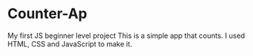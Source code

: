 # Counter-Ap
My first JS beginner level project
This is a simple app that counts. I used HTML, CSS and JavaScript to make it.
